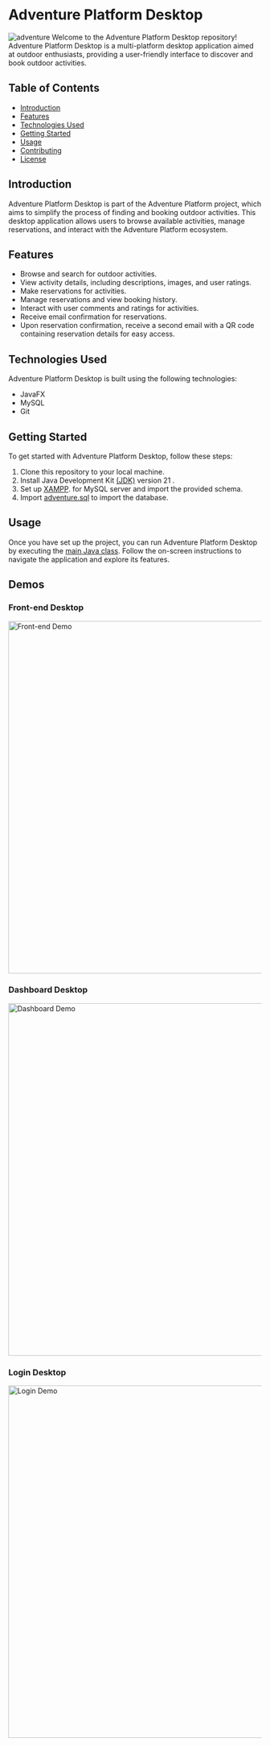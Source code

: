 # Adventure Platform Desktop
![adventure](https://github.com/mannai-omar/adventure-desktop/assets/73422595/5bbfa3dc-00c8-4bab-b983-012988486ebc)
Welcome to the Adventure Platform Desktop repository! Adventure Platform Desktop is a multi-platform desktop application aimed at outdoor enthusiasts, providing a user-friendly interface to discover and book outdoor activities.

## Table of Contents

- [Introduction](#introduction)
- [Features](#features)
- [Technologies Used](#technologies-used)
- [Getting Started](#getting-started)
- [Usage](#usage)
- [Contributing](#contributing)
- [License](#license)

## Introduction

Adventure Platform Desktop is part of the Adventure Platform project, which aims to simplify the process of finding and booking outdoor activities. This desktop application allows users to browse available activities, manage reservations, and interact with the Adventure Platform ecosystem.

## Features

- Browse and search for outdoor activities.
- View activity details, including descriptions, images, and user ratings.
- Make reservations for activities.
- Manage reservations and view booking history.
- Interact with user comments and ratings for activities.
- Receive email confirmation for reservations.
- Upon reservation confirmation, receive a second email with a QR code containing reservation details for easy access.

## Technologies Used

Adventure Platform Desktop is built using the following technologies:

- JavaFX
- MySQL
- Git

## Getting Started

To get started with Adventure Platform Desktop, follow these steps:

1. Clone this repository to your local machine.
2. Install Java Development Kit [(JDK)](https://www.oracle.com/java/technologies/downloads/#java21) version 21 .
3. Set up [XAMPP](https://www.apachefriends.org/index.html). for MySQL server and import the provided schema.
4. Import [adventure.sql](https://github.com/mannai-omar/adventure-desktop/blob/main/src/adventure.sql) to import the database.

## Usage

Once you have set up the project, you can run Adventure Platform Desktop by executing the [main Java class](https://github.com/mannai-omar/adventure-desktop/blob/main/src/main/java/test/Main.java). Follow the on-screen instructions to navigate the application and explore its features.

## Demos

### Front-end Desktop
<img src="https://github.com/mannai-omar/adventure-desktop/assets/73422595/3406cd37-ffdd-403c-b314-0f25b25e1938" alt="Front-end Demo" width="700">

### Dashboard Desktop
<img src="https://github.com/mannai-omar/adventure-desktop/assets/73422595/87473e55-51dd-43ec-82f1-43a49eae2dd5" alt="Dashboard Demo" width="700">

### Login Desktop
<img src="https://github.com/mannai-omar/adventure-desktop/assets/73422595/1bc77cb5-5257-49c7-9ebc-20ba97379ff3" alt="Login Demo" width="700">


